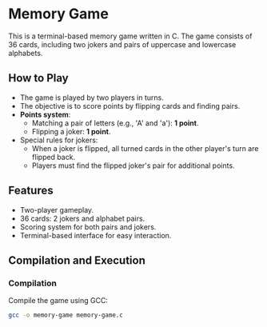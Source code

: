 # Memory Game

This is a terminal-based memory game written in C. The game consists of 36 cards, including two jokers and pairs of uppercase and lowercase alphabets.

## How to Play

- The game is played by two players in turns.
- The objective is to score points by flipping cards and finding pairs.
- **Points system**:
  - Matching a pair of letters (e.g., 'A' and 'a'): **1 point**.
  - Flipping a joker: **1 point**.
- Special rules for jokers:
  - When a joker is flipped, all turned cards in the other player's turn are flipped back.
  - Players must find the flipped joker's pair for additional points.

## Features

- Two-player gameplay.
- 36 cards: 2 jokers and alphabet pairs.
- Scoring system for both pairs and jokers.
- Terminal-based interface for easy interaction.

## Compilation and Execution

### Compilation
Compile the game using GCC:
```bash
gcc -o memory-game memory-game.c
